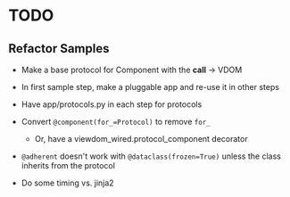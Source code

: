 # TODO

## Refactor Samples

- Make a base protocol for Component with the __call__ -> VDOM

- In first sample step, make a pluggable app and re-use it in other steps

- Have app/protocols.py in each step for protocols

- Convert `@component(for_=Protocol)` to remove `for_`

  - Or, have a viewdom_wired.protocol_component decorator 

- `@adherent` doesn't work with `@dataclass(frozen=True)` unless the class inherits from the protocol

- Do some timing vs. jinja2